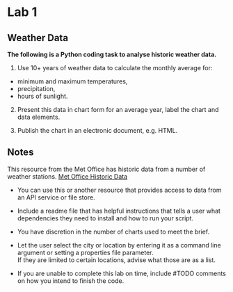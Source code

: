 # Lab 1 

## Weather Data

**The following is a Python coding task to analyse historic weather data.**

1. Use 10+ years of weather data to calculate the monthly average for: 
  * minimum and maximum temperatures, 
  * precipitation,
  * hours of sunlight.

2. Present this data in chart form for an average year, label the chart and data elements.

3. Publish the chart in an electronic document, e.g. HTML.  


## Notes
This resource from the Met Office has historic data from a number of weather stations. 
[Met Office Historic Data](https://www.metoffice.gov.uk/research/climate/maps-and-data/historic-station-data)

- You can use this or another resource that provides access to data from an API service or file store.

- Include a readme file that has helpful instructions that tells a user what dependencies they need to install and how to run your script.

- You have discretion in the number of charts used to meet the brief.

- Let the user select the city or location by entering it as a command line argument or setting a properties file parameter.  
If they are limited to certain locations, advise what those are as a list.

- If you are unable to complete this lab on time, include #TODO comments on how you intend to finish the code.

